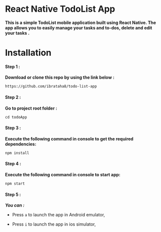 # React Native TodoList App

**This is a simple TodoList mobile application built using React Native. The app allows you to easily manage your tasks and to-dos, delete and edit your tasks .**

# Installation

#### Step 1 :

**Download or clone this repo by using the link below :**

```
https://github.com/ibrataha8/todo-list-app
```

#### Step 2 :

**Go to project root folder :**

```
cd todoApp
```

#### Step 3 :

**Execute the following command in console to get the required dependencies:**

```
npm install
```
#### Step 4 :

**Execute the following command in console to start app:**

```
npm start
```

#### Step 5 :

**_You can :_**

- Press `a` to launch the app in Android emulator,

* Press `i` to launch the app in ios simulator,
